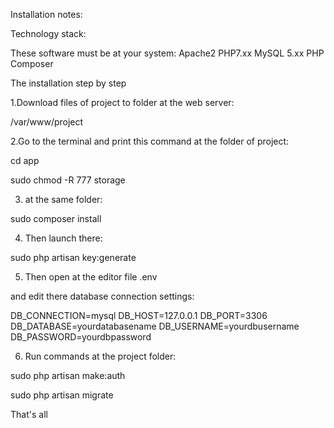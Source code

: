 Installation notes:


Technology stack:

  These software must be at your system: Apache2 PHP7.xx MySQL 5.xx PHP Composer


 The installation step by step


 1.Download files of project to folder at the web server:

 /var/www/project


  2.Go to the terminal and print this command at the folder of project:

   cd app

  sudo chmod -R 777 storage  

  3. at the same folder:

   sudo composer install 

   4. Then launch there:

   sudo php artisan key:generate

   5. Then open at the editor file .env

   and edit there database connection settings:

   DB_CONNECTION=mysql
   DB_HOST=127.0.0.1
   DB_PORT=3306
   DB_DATABASE=yourdatabasename
   DB_USERNAME=yourdbusername
   DB_PASSWORD=yourdbpassword

   6. Run commands at the project folder:

   sudo php artisan make:auth

   sudo php artisan migrate 




   That's all